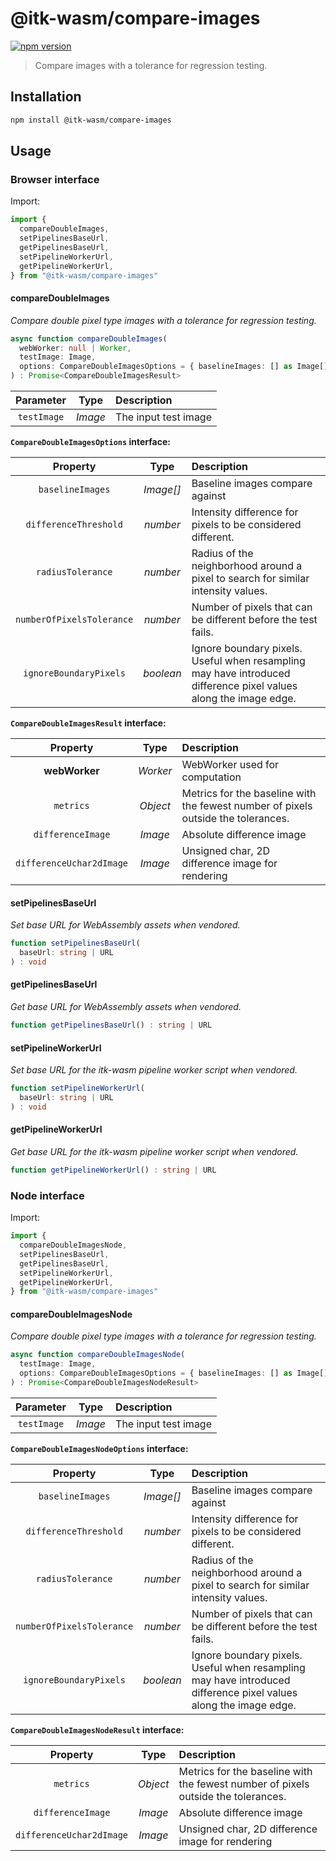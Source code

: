 # @itk-wasm/compare-images

[![npm version](https://badge.fury.io/js/@itk-wasm%2Fcompare-images.svg)](https://www.npmjs.com/package/@itk-wasm/compare-images)

> Compare images with a tolerance for regression testing.

## Installation

```sh
npm install @itk-wasm/compare-images
```

## Usage

### Browser interface

Import:

```js
import {
  compareDoubleImages,
  setPipelinesBaseUrl,
  getPipelinesBaseUrl,
  setPipelineWorkerUrl,
  getPipelineWorkerUrl,
} from "@itk-wasm/compare-images"
```

#### compareDoubleImages

*Compare double pixel type images with a tolerance for regression testing.*

```ts
async function compareDoubleImages(
  webWorker: null | Worker,
  testImage: Image,
  options: CompareDoubleImagesOptions = { baselineImages: [] as Image[], }
) : Promise<CompareDoubleImagesResult>
```

|  Parameter  |   Type  | Description          |
| :---------: | :-----: | :------------------- |
| `testImage` | *Image* | The input test image |

**`CompareDoubleImagesOptions` interface:**

|          Property         |    Type   | Description                                                                                                      |
| :-----------------------: | :-------: | :--------------------------------------------------------------------------------------------------------------- |
|      `baselineImages`     | *Image[]* | Baseline images compare against                                                                                  |
|   `differenceThreshold`   |  *number* | Intensity difference for pixels to be considered different.                                                      |
|     `radiusTolerance`     |  *number* | Radius of the neighborhood around a pixel to search for similar intensity values.                                |
| `numberOfPixelsTolerance` |  *number* | Number of pixels that can be different before the test fails.                                                    |
|   `ignoreBoundaryPixels`  | *boolean* | Ignore boundary pixels. Useful when resampling may have introduced difference pixel values along the image edge. |

**`CompareDoubleImagesResult` interface:**

|         Property         |   Type   | Description                                                                       |
| :----------------------: | :------: | :-------------------------------------------------------------------------------- |
|       **webWorker**      | *Worker* | WebWorker used for computation                                                    |
|         `metrics`        | *Object* | Metrics for the baseline with the fewest number of pixels outside the tolerances. |
|     `differenceImage`    |  *Image* | Absolute difference image                                                         |
| `differenceUchar2dImage` |  *Image* | Unsigned char, 2D difference image for rendering                                  |

#### setPipelinesBaseUrl

*Set base URL for WebAssembly assets when vendored.*

```ts
function setPipelinesBaseUrl(
  baseUrl: string | URL
) : void
```

#### getPipelinesBaseUrl

*Get base URL for WebAssembly assets when vendored.*

```ts
function getPipelinesBaseUrl() : string | URL
```

#### setPipelineWorkerUrl

*Set base URL for the itk-wasm pipeline worker script when vendored.*

```ts
function setPipelineWorkerUrl(
  baseUrl: string | URL
) : void
```

#### getPipelineWorkerUrl

*Get base URL for the itk-wasm pipeline worker script when vendored.*

```ts
function getPipelineWorkerUrl() : string | URL
```

### Node interface

Import:

```js
import {
  compareDoubleImagesNode,
  setPipelinesBaseUrl,
  getPipelinesBaseUrl,
  setPipelineWorkerUrl,
  getPipelineWorkerUrl,
} from "@itk-wasm/compare-images"
```

#### compareDoubleImagesNode

*Compare double pixel type images with a tolerance for regression testing.*

```ts
async function compareDoubleImagesNode(
  testImage: Image,
  options: CompareDoubleImagesOptions = { baselineImages: [] as Image[], }
) : Promise<CompareDoubleImagesNodeResult>
```

|  Parameter  |   Type  | Description          |
| :---------: | :-----: | :------------------- |
| `testImage` | *Image* | The input test image |

**`CompareDoubleImagesNodeOptions` interface:**

|          Property         |    Type   | Description                                                                                                      |
| :-----------------------: | :-------: | :--------------------------------------------------------------------------------------------------------------- |
|      `baselineImages`     | *Image[]* | Baseline images compare against                                                                                  |
|   `differenceThreshold`   |  *number* | Intensity difference for pixels to be considered different.                                                      |
|     `radiusTolerance`     |  *number* | Radius of the neighborhood around a pixel to search for similar intensity values.                                |
| `numberOfPixelsTolerance` |  *number* | Number of pixels that can be different before the test fails.                                                    |
|   `ignoreBoundaryPixels`  | *boolean* | Ignore boundary pixels. Useful when resampling may have introduced difference pixel values along the image edge. |

**`CompareDoubleImagesNodeResult` interface:**

|         Property         |   Type   | Description                                                                       |
| :----------------------: | :------: | :-------------------------------------------------------------------------------- |
|         `metrics`        | *Object* | Metrics for the baseline with the fewest number of pixels outside the tolerances. |
|     `differenceImage`    |  *Image* | Absolute difference image                                                         |
| `differenceUchar2dImage` |  *Image* | Unsigned char, 2D difference image for rendering                                  |
